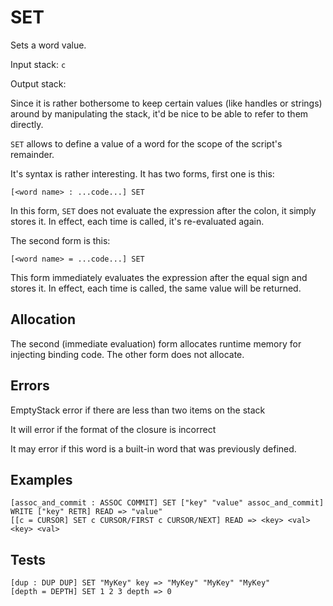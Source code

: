 # SET

Sets a word value.

Input stack: `c`

Output stack:

Since it is rather bothersome to keep certain values (like handles
or strings) around by manipulating the stack, it'd be nice to be able
to refer to them directly.

`SET` allows to define a value of a word for the scope of the script's
remainder. 

It's syntax is rather interesting. It has two forms, first one is this: 

```
[<word name> : ...code...] SET
```

In this form, `SET` does not evaluate the expression
after the colon, it simply stores it. In effect, each time <word name>
is called, it's re-evaluated again.

The second form is this:

```
[<word name> = ...code...] SET
```

This form immediately evaluates the expression after the equal sign and
stores it. In effect, each time <word name> is called, the same value
will be returned.



## Allocation

The second (immediate evaluation) form allocates runtime memory
 for injecting binding code. The other form does not allocate.

## Errors

EmptyStack error if there are less than two items on the stack

It will error if the format of the closure is incorrect

It may error if this word is a built-in word that was previously
defined.

## Examples

```
[assoc_and_commit : ASSOC COMMIT] SET ["key" "value" assoc_and_commit] WRITE ["key" RETR] READ => "value"
[[c = CURSOR] SET c CURSOR/FIRST c CURSOR/NEXT] READ => <key> <val> <key> <val>
```

## Tests

```
[dup : DUP DUP] SET "MyKey" key => "MyKey" "MyKey" "MyKey"
[depth = DEPTH] SET 1 2 3 depth => 0
```